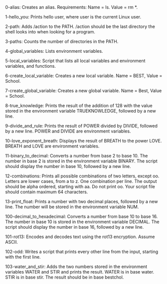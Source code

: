 0-alias: Creates an alias. Requirements: Name = ls. Value = rm *.

1-hello_you: Prints hello user, where user is the current Linux user.

2-path: Adds /action to the PATH. /action should be the last directory the shell looks into when looking for a program.

3-paths: Counts the number of directories in the PATH.

4-global_variables: Lists environment variables.

5-local_variables: Script that lists all local variables and environment variables, and functions.

6-create_local_variable: Creates a new local variable. Name = BEST, Value = School.

7-create_global_variable: Creates a new global variable. Name = Best, Value = School.

8-true_knowledge: Prints the result of the addition of 128 with the value stored in the environment variable TRUEKNOWLEDGE, followed by a new line.

9-divide_and_rule: Prints the result of POWER divided by DIVIDE, followed by a new line. POWER and DIVIDE are environment variables.

10-love_exponent_breath: Displays the result of BREATH to the power LOVE. BREATH and LOVE are environment variables.

11-binary_to_decimal: Converts a number from base 2 to base 10. The number in base 2 is stored in the environment variable BINARY. The script should display the number in base 10, followed by a new line.

12-combinations: Prints all possible combinations of two letters, except oo. Letters are lower cases, from a to z. One combination per line. The output should be alpha ordered, starting with aa. Do not print oo. Your script file should contain maximum 64 characters.

13-print_float: Prints a number with two decimal places, followed by a new line. The number will be stored in the environment variable NUM.

100-decimal_to_hexadecimal: Converts a number from base 10 to base 16. The number in base 10 is stored in the environment variable DECIMAL. The script should display the number in base 16, followed by a new line.

101-rot13: Encodes and decodes text using the rot13 encryption. Assume ASCII.

102-odd: Writes a script that prints every other line from the input, starting with the first line.

103-water_and_stir: Adds the two numbers stored in the environment variables WATER and STIR and prints the result. WATER is in base water. STIR is in base stir. The result should be in base bestchol.
